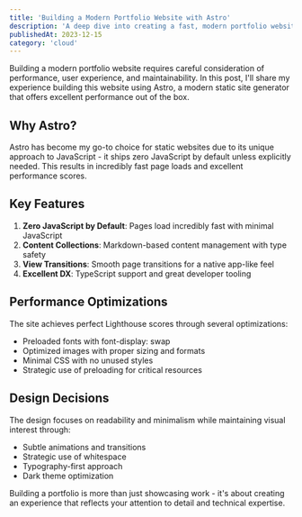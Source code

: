 ```yaml
---
title: 'Building a Modern Portfolio Website with Astro'
description: 'A deep dive into creating a fast, modern portfolio website using Astro, focusing on performance and developer experience.'
publishedAt: 2023-12-15
category: 'cloud'
---
```


Building a modern portfolio website requires careful consideration of performance, user experience, and maintainability. In this post, I'll share my experience building this website using Astro, a modern static site generator that offers excellent performance out of the box.

## Why Astro?

Astro has become my go-to choice for static websites due to its unique approach to JavaScript - it ships zero JavaScript by default unless explicitly needed. This results in incredibly fast page loads and excellent performance scores.

## Key Features

1. **Zero JavaScript by Default**: Pages load incredibly fast with minimal JavaScript
2. **Content Collections**: Markdown-based content management with type safety
3. **View Transitions**: Smooth page transitions for a native app-like feel
4. **Excellent DX**: TypeScript support and great developer tooling

## Performance Optimizations

The site achieves perfect Lighthouse scores through several optimizations:

- Preloaded fonts with font-display: swap
- Optimized images with proper sizing and formats
- Minimal CSS with no unused styles
- Strategic use of preloading for critical resources

## Design Decisions

The design focuses on readability and minimalism while maintaining visual interest through:

- Subtle animations and transitions
- Strategic use of whitespace
- Typography-first approach
- Dark theme optimization

Building a portfolio is more than just showcasing work - it's about creating an experience that reflects your attention to detail and technical expertise.
